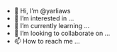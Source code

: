 - 👋 Hi, I’m @yarliaws
- 👀 I’m interested in ...
- 🌱 I’m currently learning ...
- 💞️ I’m looking to collaborate on ...
- 📫 How to reach me ...

<!---
yarliaws/yarliaws is a ✨ special ✨ repository because its `README.md` (this file) appears on your GitHub profile.
You can click the Preview link to take a look at your changes.
--->
